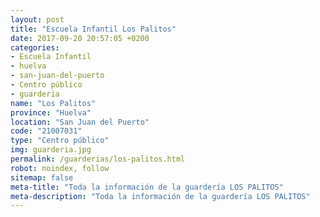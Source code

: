 ```yaml
---
layout: post
title: "Escuela Infantil Los Palitos"
date: 2017-09-20 20:57:05 +0200
categories:
- Escuela Infantil
- huelva
- san-juan-del-puerto
- Centro público
- guarderia
name: "Los Palitos"
province: "Huelva"
location: "San Juan del Puerto"
code: "21007031"
type: "Centro público"
img: guarderia.jpg
permalink: /guarderias/los-palitos.html
robot: noindex, follow
sitemap: false
meta-title: "Toda la información de la guardería LOS PALITOS"
meta-description: "Toda la información de la guardería LOS PALITOS"
---
```

